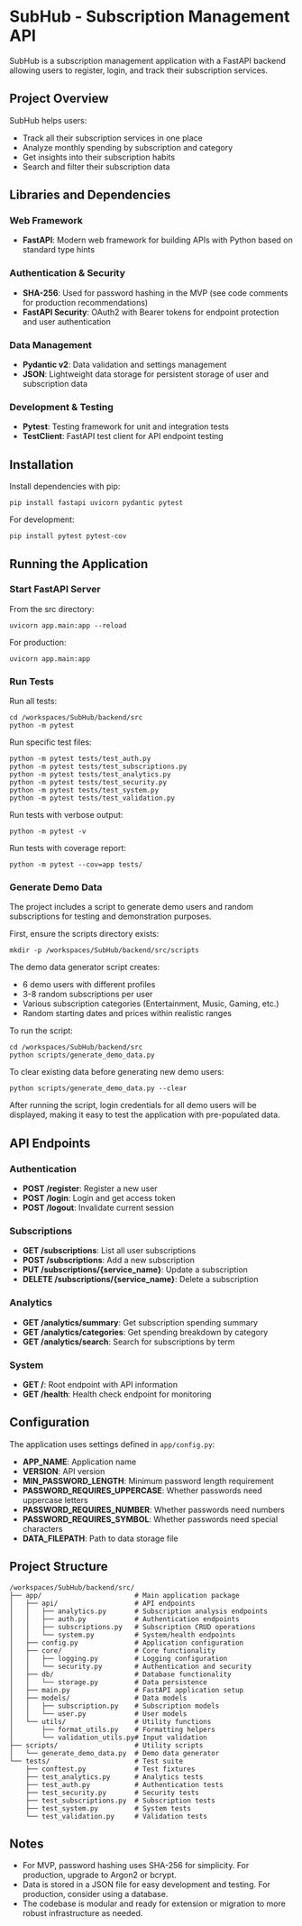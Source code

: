 # SubHub - Subscription Management API

SubHub is a subscription management application with a FastAPI backend allowing users to register, login, and track their subscription services.

## Project Overview

SubHub helps users:
- Track all their subscription services in one place
- Analyze monthly spending by subscription and category
- Get insights into their subscription habits
- Search and filter their subscription data

## Libraries and Dependencies

### Web Framework
- **FastAPI**: Modern web framework for building APIs with Python based on standard type hints

### Authentication & Security
- **SHA-256**: Used for password hashing in the MVP (see code comments for production recommendations)
- **FastAPI Security**: OAuth2 with Bearer tokens for endpoint protection and user authentication

### Data Management
- **Pydantic v2**: Data validation and settings management
- **JSON**: Lightweight data storage for persistent storage of user and subscription data

### Development & Testing
- **Pytest**: Testing framework for unit and integration tests
- **TestClient**: FastAPI test client for API endpoint testing

## Installation

Install dependencies with pip:

```
pip install fastapi uvicorn pydantic pytest
```

For development:

```
pip install pytest pytest-cov
```

## Running the Application

### Start FastAPI Server

From the src directory:

```
uvicorn app.main:app --reload
```

For production:

```
uvicorn app.main:app
```

### Run Tests

Run all tests:

```
cd /workspaces/SubHub/backend/src
python -m pytest
```

Run specific test files:

```
python -m pytest tests/test_auth.py
python -m pytest tests/test_subscriptions.py
python -m pytest tests/test_analytics.py
python -m pytest tests/test_security.py
python -m pytest tests/test_system.py
python -m pytest tests/test_validation.py
```

Run tests with verbose output:

```
python -m pytest -v
```

Run tests with coverage report:

```
python -m pytest --cov=app tests/
```

### Generate Demo Data

The project includes a script to generate demo users and random subscriptions for testing and demonstration purposes.

First, ensure the scripts directory exists:

```
mkdir -p /workspaces/SubHub/backend/src/scripts
```

The demo data generator script creates:
- 6 demo users with different profiles
- 3-8 random subscriptions per user
- Various subscription categories (Entertainment, Music, Gaming, etc.)
- Random starting dates and prices within realistic ranges

To run the script:

```
cd /workspaces/SubHub/backend/src
python scripts/generate_demo_data.py
```

To clear existing data before generating new demo users:

```
python scripts/generate_demo_data.py --clear
```

After running the script, login credentials for all demo users will be displayed, making it easy to test the application with pre-populated data.

## API Endpoints

### Authentication
- **POST /register**: Register a new user
- **POST /login**: Login and get access token  
- **POST /logout**: Invalidate current session

### Subscriptions
- **GET /subscriptions**: List all user subscriptions
- **POST /subscriptions**: Add a new subscription
- **PUT /subscriptions/{service_name}**: Update a subscription
- **DELETE /subscriptions/{service_name}**: Delete a subscription

### Analytics
- **GET /analytics/summary**: Get subscription spending summary
- **GET /analytics/categories**: Get spending breakdown by category
- **GET /analytics/search**: Search for subscriptions by term

### System
- **GET /**: Root endpoint with API information
- **GET /health**: Health check endpoint for monitoring

## Configuration

The application uses settings defined in `app/config.py`:

- **APP_NAME**: Application name
- **VERSION**: API version
- **MIN_PASSWORD_LENGTH**: Minimum password length requirement
- **PASSWORD_REQUIRES_UPPERCASE**: Whether passwords need uppercase letters
- **PASSWORD_REQUIRES_NUMBER**: Whether passwords need numbers
- **PASSWORD_REQUIRES_SYMBOL**: Whether passwords need special characters
- **DATA_FILEPATH**: Path to data storage file

## Project Structure

```
/workspaces/SubHub/backend/src/
├── app/                       # Main application package
│   ├── api/                   # API endpoints
│   │   ├── analytics.py       # Subscription analysis endpoints
│   │   ├── auth.py            # Authentication endpoints
│   │   ├── subscriptions.py   # Subscription CRUD operations
│   │   └── system.py          # System/health endpoints
│   ├── config.py              # Application configuration
│   ├── core/                  # Core functionality
│   │   ├── logging.py         # Logging configuration
│   │   └── security.py        # Authentication and security
│   ├── db/                    # Database functionality
│   │   └── storage.py         # Data persistence
│   ├── main.py                # FastAPI application setup
│   ├── models/                # Data models
│   │   ├── subscription.py    # Subscription models
│   │   └── user.py            # User models
│   └── utils/                 # Utility functions
│       ├── format_utils.py    # Formatting helpers
│       └── validation_utils.py# Input validation
├── scripts/                   # Utility scripts
│   └── generate_demo_data.py  # Demo data generator
└── tests/                     # Test suite
    ├── conftest.py            # Test fixtures
    ├── test_analytics.py      # Analytics tests
    ├── test_auth.py           # Authentication tests
    ├── test_security.py       # Security tests
    ├── test_subscriptions.py  # Subscription tests
    ├── test_system.py         # System tests
    └── test_validation.py     # Validation tests
```

## Notes

- For MVP, password hashing uses SHA-256 for simplicity. For production, upgrade to Argon2 or bcrypt.
- Data is stored in a JSON file for easy development and testing. For production, consider using a database.
- The codebase is modular and ready for extension or migration to more robust infrastructure as needed.